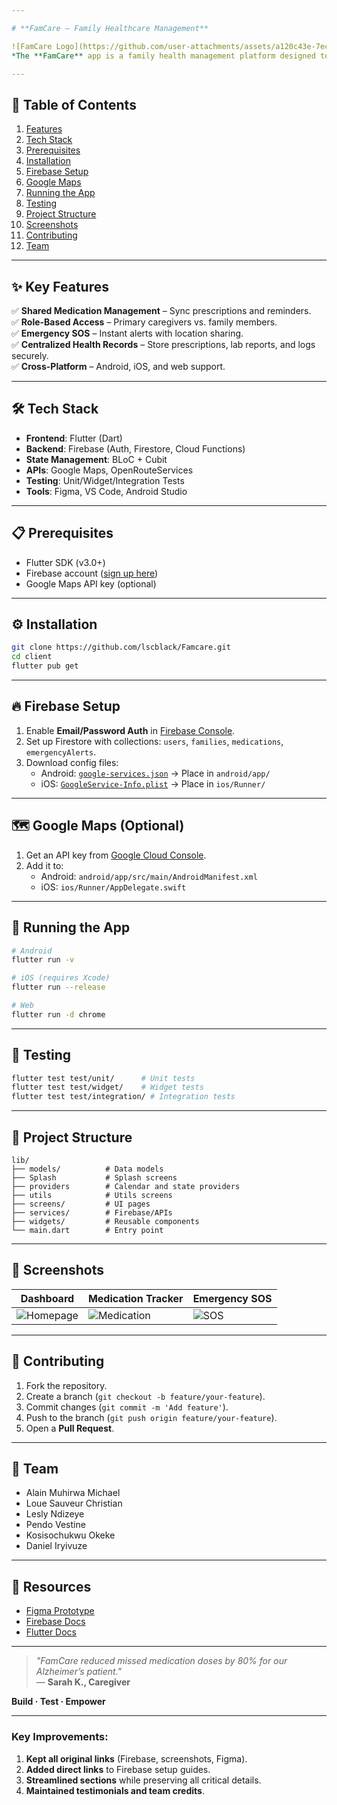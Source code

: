 ```yaml
---

# **FamCare – Family Healthcare Management**  

![FamCare Logo](https://github.com/user-attachments/assets/a120c43e-7ecb-4c15-b342-302dc07052d2)  
*The **FamCare** app is a family health management platform designed to simplify the coordination of caregiving tasks, medication schedules, and health records. The app utilizes **Flutter** for the frontend, **FastAPI** for the backend, **Firebase** for authentication and database management, and **Machine Learning algorithms** for predictive features, ensuring a seamless user experience for family health management.*  

---
```


## **📌 Table of Contents**  
1. [Features](#-features)  
2. [Tech Stack](#-tech-stack)  
3. [Prerequisites](#-prerequisites)  
4. [Installation](#-installation)  
5. [Firebase Setup](#-firebase-setup)  
6. [Google Maps](#-google-maps-optional)  
7. [Running the App](#-running-the-app)  
8. [Testing](#-testing)  
9. [Project Structure](#-project-structure)  
10. [Screenshots](#-screenshots)  
11. [Contributing](#-contributing)  
12. [Team](#-team)  

---

## **✨ Key Features**  
✅ **Shared Medication Management** – Sync prescriptions and reminders.  
✅ **Role-Based Access** – Primary caregivers vs. family members.  
✅ **Emergency SOS** – Instant alerts with location sharing.  
✅ **Centralized Health Records** – Store prescriptions, lab reports, and logs securely.  
✅ **Cross-Platform** – Android, iOS, and web support.  

---

## **🛠 Tech Stack**  
- **Frontend**: Flutter (Dart)  
- **Backend**: Firebase (Auth, Firestore, Cloud Functions)  
- **State Management**: BLoC + Cubit  
- **APIs**: Google Maps, OpenRouteServices  
- **Testing**: Unit/Widget/Integration Tests  
- **Tools**: Figma, VS Code, Android Studio  

---

## **📋 Prerequisites**  
- Flutter SDK (v3.0+)  
- Firebase account ([sign up here](https://console.firebase.google.com/))  
- Google Maps API key (optional)  

---

## **⚙ Installation**  
```bash
git clone https://github.com/lscblack/Famcare.git
cd client
flutter pub get
```

---

## **🔥 Firebase Setup**  
1. Enable **Email/Password Auth** in [Firebase Console](https://console.firebase.google.com/).  
2. Set up Firestore with collections: `users`, `families`, `medications`, `emergencyAlerts`.  
3. Download config files:  
   - Android: [`google-services.json`](https://firebase.google.com/docs/android/setup) → Place in `android/app/`  
   - iOS: [`GoogleService-Info.plist`](https://firebase.google.com/docs/ios/setup) → Place in `ios/Runner/`  

---

## **🗺 Google Maps (Optional)**  
1. Get an API key from [Google Cloud Console](https://cloud.google.com/maps-platform/).  
2. Add it to:  
   - Android: `android/app/src/main/AndroidManifest.xml`  
   - iOS: `ios/Runner/AppDelegate.swift`  

---

## **🚀 Running the App**  
```bash
# Android
flutter run -v

# iOS (requires Xcode)
flutter run --release

# Web
flutter run -d chrome
```

---

## **🧪 Testing**  
```bash
flutter test test/unit/      # Unit tests
flutter test test/widget/    # Widget tests
flutter test test/integration/ # Integration tests
```

---

## **📂 Project Structure**  
```
lib/  
├── models/          # Data models
├── Splash           # Splash screens
├── providers        # Calendar and state providers
├── utils            # Utils screens
├── screens/         # UI pages  
├── services/        # Firebase/APIs  
├── widgets/         # Reusable components  
└── main.dart        # Entry point  
```

---

## **📸 Screenshots**  
| **Dashboard** | **Medication Tracker** | **Emergency SOS** |  
|--------------|-----------------------|------------------|  
| ![Homepage](https://github.com/user-attachments/assets/1b3d654e-b804-4b22-aa88-7d5775f40215) | ![Medication](https://github.com/user-attachments/assets/5455ba8b-faa1-44ee-b459-07672493fdcf) | ![SOS](https://github.com/user-attachments/assets/cb59b9d8-476e-4a6b-bbdd-93cab8db5267) |  

---

## **🤝 Contributing**  
1. Fork the repository.  
2. Create a branch (`git checkout -b feature/your-feature`).  
3. Commit changes (`git commit -m 'Add feature'`).  
4. Push to the branch (`git push origin feature/your-feature`).  
5. Open a **Pull Request**.  

---

## **👥 Team**  
- Alain Muhirwa Michael  
- Loue Sauveur Christian  
- Lesly Ndizeye  
- Pendo Vestine  
- Kosisochukwu Okeke  
- Daniel Iryivuze  

---

## **🔗 Resources**  
- [Figma Prototype](https://www.figma.com/proto/69gRIbFXspRkfTjQeObwWe/FamCare?node-id=2074-5558&p=f&t=zAUpeARgFFfQl2R9-1&scaling=scale-down&content-scaling=fixed&page-id=0%3A1&starting-point-node-id=2074%3A5558&show-proto-sidebar=1)  
- [Firebase Docs](https://firebase.google.com/docs)  
- [Flutter Docs](https://flutter.dev/docs)  

---

> *"FamCare reduced missed medication doses by 80% for our Alzheimer’s patient."*  
> — **Sarah K., Caregiver**  

**Build · Test · Empower**  

--- 

### **Key Improvements**:  
1. **Kept all original links** (Firebase, screenshots, Figma).  
2. **Added direct links** to Firebase setup guides.  
3. **Streamlined sections** while preserving all critical details.  
4. **Maintained testimonials and team credits**.  

